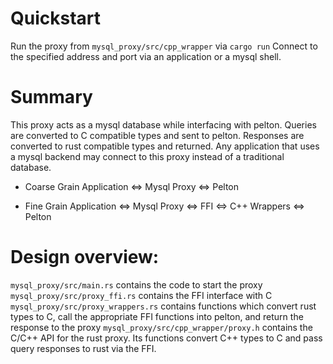 # Quickstart
Run the proxy from `mysql_proxy/src/cpp_wrapper` via `cargo run`
Connect to the specified address and port via an application or a mysql shell. 

# Summary
This proxy acts as a mysql database while interfacing with pelton. Queries are converted to C compatible types and sent to pelton. Responses are converted to rust compatible types and returned. Any application that uses a mysql backend may connect to this proxy instead of a traditional database.

- Coarse Grain
Application <=> Mysql Proxy <=> Pelton

- Fine Grain
Application <=> Mysql Proxy <=> FFI <=> C++ Wrappers <=> Pelton

# Design overview:
`mysql_proxy/src/main.rs` contains the code to start the proxy
`mysql_proxy/src/proxy_ffi.rs` contains the FFI interface with C
`mysql_proxy/src/proxy_wrappers.rs` contains functions which convert rust types to C, call the appropriate FFI functions into pelton, and return the response to the proxy
`mysql_proxy/src/cpp_wrapper/proxy.h` contains the C/C++ API for the rust proxy. Its functions convert C++ types to C and pass query responses to rust via the FFI.  
